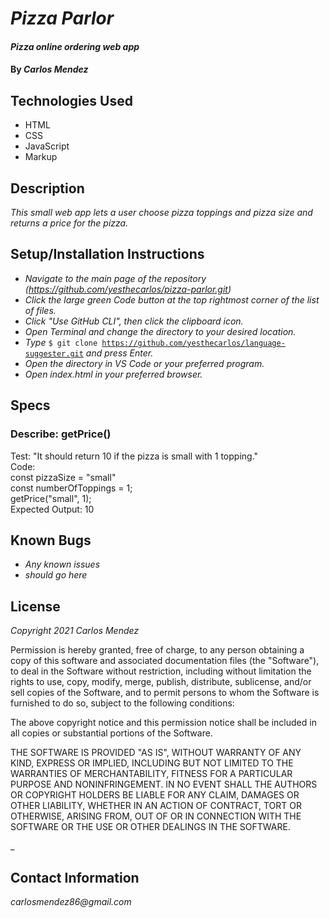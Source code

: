 # _Pizza Parlor_

#### _Pizza online ordering web app_

#### By _**Carlos Mendez**_

## Technologies Used

* HTML
* CSS
* JavaScript
* Markup

## Description

_This small web app lets a user choose pizza toppings and pizza size and returns a price for the pizza._

## Setup/Installation Instructions

* _Navigate to the main page of the repository (https://github.com/yesthecarlos/pizza-parlor.git)_
* _Click the large green Code button at the top rightmost corner of the list of files._
* _Click "Use GitHub CLI", then click the clipboard icon._
* _Open Terminal and change the directory to your desired location._
* _Type_ <code>$ git clone https://github.com/yesthecarlos/language-suggester.git</code> _and press Enter._
* _Open the directory in VS Code or your preferred program._
* _Open index.html in your preferred browser._

## Specs

### Describe: getPrice()
Test: "It should return 10 if the pizza is small with 1 topping."  
Code:  
const pizzaSize = "small"  
const numberOfToppings = 1;  
getPrice("small", 1);  
Expected Output: 10  

## Known Bugs

* _Any known issues_
* _should go here_

## License

_Copyright 2021 Carlos Mendez_

Permission is hereby granted, free of charge, to any person obtaining a copy of this software and associated documentation files (the "Software"), to deal in the Software without restriction, including without limitation the rights to use, copy, modify, merge, publish, distribute, sublicense, and/or sell copies of the Software, and to permit persons to whom the Software is furnished to do so, subject to the following conditions:

The above copyright notice and this permission notice shall be included in all copies or substantial portions of the Software.

THE SOFTWARE IS PROVIDED "AS IS", WITHOUT WARRANTY OF ANY KIND, EXPRESS OR IMPLIED, INCLUDING BUT NOT LIMITED TO THE WARRANTIES OF MERCHANTABILITY, FITNESS FOR A PARTICULAR PURPOSE AND NONINFRINGEMENT. IN NO EVENT SHALL THE AUTHORS OR COPYRIGHT HOLDERS BE LIABLE FOR ANY CLAIM, DAMAGES OR OTHER LIABILITY, WHETHER IN AN ACTION OF CONTRACT, TORT OR OTHERWISE, ARISING FROM, OUT OF OR IN CONNECTION WITH THE SOFTWARE OR THE USE OR OTHER DEALINGS IN THE SOFTWARE.

_

## Contact Information

_carlosmendez86@gmail.com_